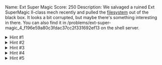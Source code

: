 Name: Ext Super Magic
Score: 250
Description: We salvaged a ruined Ext SuperMagic II-class mech recently and pulled the <a href='//2018shell1.picoctf.com/static/216c0a3d1c6517055035a3a95b78d9fe/ext-super-magic.img'>filesystem</a> out of the black box.  It looks a bit corrupted, but maybe there's something interesting in there. You can also find it in /problems/ext-super-magic_4_f196e59a80c3fdac37cc2f331692ef13 on the shell server.
<details><summary>Hint #1</summary>Are there any <a href=https://en.wikipedia.org/wiki/Fsck>tools</a> for diagnosing corrupted filesystems?  What do they say if you run them on this one?</details><details><summary>Hint #2</summary>How does a linux machine know what <a href=https://www.garykessler.net/library/file_sigs.html>type</a> of file a <a href=https://linux.die.net/man/1/file>file</a> is?</details><details><summary>Hint #3</summary>You might find this <a href=http://www.nongnu.org/ext2-doc/ext2.html>doc</a> helpful.</details><details><summary>Hint #4</summary>Be careful with <a href=https://en.wikipedia.org/wiki/Endianness>endianness</a> when making edits.</details><details><summary>Hint #5</summary>Once you've fixed the corruption, you can use /sbin/<a href=https://linux.die.net/man/8/debugfs>debugfs</a> to pull the flag file out.</details>